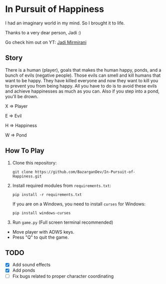 # In Pursuit of Happiness
I had an imaginary world in my mind. So I brought it to life.

Thanks to a very dear person, Jadi :)

Go check him out on YT: [Jadi Mirmirani](https://www.youtube.com/JadiMirmirani)

## Story
There is a human (player), goals that makes the human happy, ponds, and a bunch of evils (negative people). Those evils can smell and kill humans that want to be happy. They have killed everyone and now they want to kill you to prevent you from being happy. All you have to do is to avoid these evils and achieve happinesses as much as you can. Also if you step into a pond, you'll be drown.

X => Player

E => Evil

H => Happiness

W => Pond

## How To Play
1. Clone this repository:

   `git clone https://github.com/BazarganDev/In-Pursuit-of-Happiness.git`

2. Install required modules from `requirements.txt`:

   `pip install -r requirements.txt`
   
   If you are on a Windows, you need to install `curses` for Windows:

   `pip install windows-curses`

3. Run `game.py` (Full screen terminal recommended)

- Move player with ADWS keys.
- Press "Q" to quit the game.

## TODO
- [x] Add sound effects
- [x] Add ponds
- [ ] Fix bugs related to proper character coordinating
